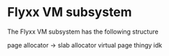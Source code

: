 # Flyxx VM subsystem
The Flyxx VM subsystem has the following structure

page allocator -> slab allocator 
virtual page thingy idk

